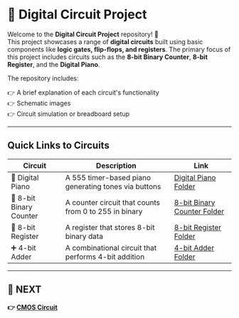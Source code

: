 # 🔌 Digital Circuit Project

Welcome to the **Digital Circuit Project** repository! 🎉  
This project showcases a range of **digital circuits** built using basic components like **logic gates, flip-flops, and registers**. The primary focus of this project includes circuits such as the **8-bit Binary Counter**, **8-bit Register**, and the **Digital Piano**.

The repository includes:

👉 A brief explanation of each circuit's functionality  
👉 Schematic images  
👉 Circuit simulation or breadboard setup  

---

## Quick Links to Circuits  

| Circuit                | Description                                             | Link                                         |
|------------------------|---------------------------------------------------------|----------------------------------------------|
| 🎹 Digital Piano        | A 555 timer-based piano generating tones via buttons   | [Digital Piano Folder](./Piano)      |
| 🔢 8-bit Binary Counter | A counter circuit that counts from 0 to 255 in binary  | [8-bit Binary Counter Folder](./Counter)     |
| 🛃 8-bit Register       | A register that stores 8-bit binary data               | [8-bit Register Folder](./Register)          |
| ➕ 4-bit Adder          | A combinational circuit that performs 4-bit addition    | [4-bit Adder Folder](./Adder)                |


---

## 🔹 NEXT  
**👉 [CMOS Circuit](../CMOS_Circuits)**  
